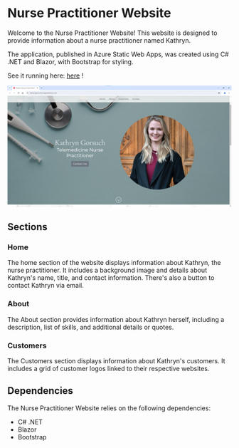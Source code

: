 # Nurse Practitioner Website

Welcome to the Nurse Practitioner Website! This website is designed to provide information about a nurse practitioner named Kathryn. 

The application, published in Azure Static Web Apps, was created using C# .NET and Blazor, with Bootstrap for styling. 

See it running here: [here](https://www.kathryngorsuchnursepractitioner.com/) !

![image](./KathrynWebsite.png)


## Sections

### Home

The home section of the website displays information about Kathryn, the nurse practitioner. It includes a background image and details about Kathryn's name, title, and contact information. There's also a button to contact Kathryn via email.

### About

The About section provides information about Kathryn herself, including a description, list of skills, and additional details or quotes.

### Customers

The Customers section displays information about Kathryn's customers. It includes a grid of customer logos linked to their respective websites.

## Dependencies

The Nurse Practitioner Website relies on the following dependencies:

- C# .NET
- Blazor
- Bootstrap

